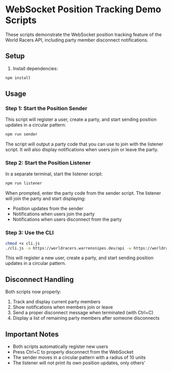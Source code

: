 # WebSocket Position Tracking Demo Scripts

These scripts demonstrate the WebSocket position tracking feature of the World Racers API, including party member disconnect notifications.

## Setup

1. Install dependencies:
```bash
npm install
```

## Usage

### Step 1: Start the Position Sender

This script will register a user, create a party, and start sending position updates in a circular pattern:

```bash
npm run sender
```

The script will output a party code that you can use to join with the listener script. It will also display notifications when users join or leave the party.

### Step 2: Start the Position Listener

In a separate terminal, start the listener script:

```bash
npm run listener
```

When prompted, enter the party code from the sender script. The listener will join the party and start displaying:
- Position updates from the sender
- Notifications when users join the party
- Notifications when users disconnect from the party

### Step 3: Use the CLI

```bash
chmod +x cli.js
./cli.js -a https://worldracers.warrensnipes.dev/api -w https://worldracers.warrensnipes.dev/api/ws
```

This will register a new user, create a party, and start sending position updates in a circular pattern.




## Disconnect Handling

Both scripts now properly:
1. Track and display current party members
2. Show notifications when members join or leave
3. Send a proper disconnect message when terminated (with Ctrl+C)
4. Display a list of remaining party members after someone disconnects

## Important Notes

- Both scripts automatically register new users
- Press Ctrl+C to properly disconnect from the WebSocket
- The sender moves in a circular pattern with a radius of 10 units
- The listener will not print its own position updates, only others' 



